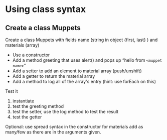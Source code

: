 # Using class syntax 

## Create a class Muppets
Create  a class Muppets  with fields name (string in object {first, last} ) and materials (array) 
* Use a constructor
* Add a method greeting  that uses alert() and pops up “hello from `<muppet name>`”
* Add a setter to add an element to material array (push/unshift) 
* Add a getter to return the material array
* Add a method to log all of the array's entry (hint: use forEach on this)

Test it 
1. instantiate
2. test the greeting method
3. test the setter, use the log method to test the result
4. test the getter

Optional:
use spread syntax in the constructor for materials  add as many/few as there are in the arguments given.

